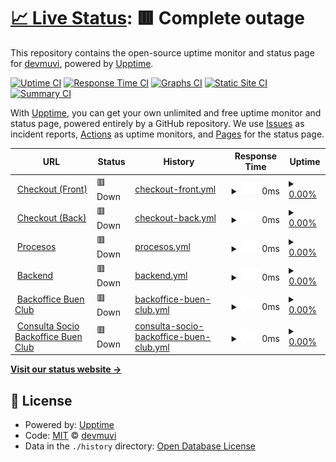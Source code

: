 # [📈 Live Status](https://devmuvi.github.io/uptime-monitor): <!--live status--> **🟥 Complete outage**

This repository contains the open-source uptime monitor and status page for [devmuvi](https://devmuvi.github.io/uptime-monitor), powered by [Upptime](https://github.com/upptime/upptime).

[![Uptime CI](https://github.com/devmuvi/uptime-monitor/workflows/Uptime%20CI/badge.svg)](https://github.com/devmuvi/uptime-monitor/actions?query=workflow%3A%22Uptime+CI%22)
[![Response Time CI](https://github.com/devmuvi/uptime-monitor/workflows/Response%20Time%20CI/badge.svg)](https://github.com/devmuvi/uptime-monitor/actions?query=workflow%3A%22Response+Time+CI%22)
[![Graphs CI](https://github.com/devmuvi/uptime-monitor/workflows/Graphs%20CI/badge.svg)](https://github.com/devmuvi/uptime-monitor/actions?query=workflow%3A%22Graphs+CI%22)
[![Static Site CI](https://github.com/devmuvi/uptime-monitor/workflows/Static%20Site%20CI/badge.svg)](https://github.com/devmuvi/uptime-monitor/actions?query=workflow%3A%22Static+Site+CI%22)
[![Summary CI](https://github.com/devmuvi/uptime-monitor/workflows/Summary%20CI/badge.svg)](https://github.com/devmuvi/uptime-monitor/actions?query=workflow%3A%22Summary+CI%22)

With [Upptime](https://upptime.js.org), you can get your own unlimited and free uptime monitor and status page, powered entirely by a GitHub repository. We use [Issues](https://github.com/devmuvi/uptime-monitor/issues) as incident reports, [Actions](https://github.com/devmuvi/uptime-monitor/actions) as uptime monitors, and [Pages](https://devmuvi.github.io/uptime-monitor) for the status page.

<!--start: status pages-->
<!-- This summary is generated by Upptime (https://github.com/upptime/upptime) -->
<!-- Do not edit this manually, your changes will be overwritten -->
<!-- prettier-ignore -->
| URL | Status | History | Response Time | Uptime |
| --- | ------ | ------- | ------------- | ------ |
| <img alt="" src="https://icons.duckduckgo.com/ip3/www.pagar.muvinai.com.ico" height="13"> [Checkout (Front)](https://www.pagar.muvinai.com/paso2/total-mensual) | 🟥 Down | [checkout-front.yml](https://github.com/devmuvi/uptime-monitor/commits/HEAD/history/checkout-front.yml) | <details><summary><img alt="Response time graph" src="./graphs/checkout-front/response-time-week.png" height="20"> 0ms</summary><br><a href="https://muvinai.github.io/uptime-monitor/history/checkout-front"><img alt="Response time 335" src="https://img.shields.io/endpoint?url=https%3A%2F%2Fraw.githubusercontent.com%2Fdevmuvi%2Fuptime-monitor%2FHEAD%2Fapi%2Fcheckout-front%2Fresponse-time.json"></a><br><a href="https://muvinai.github.io/uptime-monitor/history/checkout-front"><img alt="24-hour response time 0" src="https://img.shields.io/endpoint?url=https%3A%2F%2Fraw.githubusercontent.com%2Fdevmuvi%2Fuptime-monitor%2FHEAD%2Fapi%2Fcheckout-front%2Fresponse-time-day.json"></a><br><a href="https://muvinai.github.io/uptime-monitor/history/checkout-front"><img alt="7-day response time 0" src="https://img.shields.io/endpoint?url=https%3A%2F%2Fraw.githubusercontent.com%2Fdevmuvi%2Fuptime-monitor%2FHEAD%2Fapi%2Fcheckout-front%2Fresponse-time-week.json"></a><br><a href="https://muvinai.github.io/uptime-monitor/history/checkout-front"><img alt="30-day response time 0" src="https://img.shields.io/endpoint?url=https%3A%2F%2Fraw.githubusercontent.com%2Fdevmuvi%2Fuptime-monitor%2FHEAD%2Fapi%2Fcheckout-front%2Fresponse-time-month.json"></a><br><a href="https://muvinai.github.io/uptime-monitor/history/checkout-front"><img alt="1-year response time 307" src="https://img.shields.io/endpoint?url=https%3A%2F%2Fraw.githubusercontent.com%2Fdevmuvi%2Fuptime-monitor%2FHEAD%2Fapi%2Fcheckout-front%2Fresponse-time-year.json"></a></details> | <details><summary><a href="https://muvinai.github.io/uptime-monitor/history/checkout-front">0.00%</a></summary><a href="https://muvinai.github.io/uptime-monitor/history/checkout-front"><img alt="All-time uptime 84.08%" src="https://img.shields.io/endpoint?url=https%3A%2F%2Fraw.githubusercontent.com%2Fdevmuvi%2Fuptime-monitor%2FHEAD%2Fapi%2Fcheckout-front%2Fuptime.json"></a><br><a href="https://muvinai.github.io/uptime-monitor/history/checkout-front"><img alt="24-hour uptime 0.00%" src="https://img.shields.io/endpoint?url=https%3A%2F%2Fraw.githubusercontent.com%2Fdevmuvi%2Fuptime-monitor%2FHEAD%2Fapi%2Fcheckout-front%2Fuptime-day.json"></a><br><a href="https://muvinai.github.io/uptime-monitor/history/checkout-front"><img alt="7-day uptime 0.00%" src="https://img.shields.io/endpoint?url=https%3A%2F%2Fraw.githubusercontent.com%2Fdevmuvi%2Fuptime-monitor%2FHEAD%2Fapi%2Fcheckout-front%2Fuptime-week.json"></a><br><a href="https://muvinai.github.io/uptime-monitor/history/checkout-front"><img alt="30-day uptime 0.00%" src="https://img.shields.io/endpoint?url=https%3A%2F%2Fraw.githubusercontent.com%2Fdevmuvi%2Fuptime-monitor%2FHEAD%2Fapi%2Fcheckout-front%2Fuptime-month.json"></a><br><a href="https://muvinai.github.io/uptime-monitor/history/checkout-front"><img alt="1-year uptime 68.14%" src="https://img.shields.io/endpoint?url=https%3A%2F%2Fraw.githubusercontent.com%2Fdevmuvi%2Fuptime-monitor%2FHEAD%2Fapi%2Fcheckout-front%2Fuptime-year.json"></a></details>
| <img alt="" src="https://icons.duckduckgo.com/ip3/api.pagar.club.ico" height="13"> [Checkout (Back)](https://api.pagar.club/plan/total-mensual) | 🟥 Down | [checkout-back.yml](https://github.com/devmuvi/uptime-monitor/commits/HEAD/history/checkout-back.yml) | <details><summary><img alt="Response time graph" src="./graphs/checkout-back/response-time-week.png" height="20"> 0ms</summary><br><a href="https://muvinai.github.io/uptime-monitor/history/checkout-back"><img alt="Response time 613" src="https://img.shields.io/endpoint?url=https%3A%2F%2Fraw.githubusercontent.com%2Fdevmuvi%2Fuptime-monitor%2FHEAD%2Fapi%2Fcheckout-back%2Fresponse-time.json"></a><br><a href="https://muvinai.github.io/uptime-monitor/history/checkout-back"><img alt="24-hour response time 0" src="https://img.shields.io/endpoint?url=https%3A%2F%2Fraw.githubusercontent.com%2Fdevmuvi%2Fuptime-monitor%2FHEAD%2Fapi%2Fcheckout-back%2Fresponse-time-day.json"></a><br><a href="https://muvinai.github.io/uptime-monitor/history/checkout-back"><img alt="7-day response time 0" src="https://img.shields.io/endpoint?url=https%3A%2F%2Fraw.githubusercontent.com%2Fdevmuvi%2Fuptime-monitor%2FHEAD%2Fapi%2Fcheckout-back%2Fresponse-time-week.json"></a><br><a href="https://muvinai.github.io/uptime-monitor/history/checkout-back"><img alt="30-day response time 0" src="https://img.shields.io/endpoint?url=https%3A%2F%2Fraw.githubusercontent.com%2Fdevmuvi%2Fuptime-monitor%2FHEAD%2Fapi%2Fcheckout-back%2Fresponse-time-month.json"></a><br><a href="https://muvinai.github.io/uptime-monitor/history/checkout-back"><img alt="1-year response time 603" src="https://img.shields.io/endpoint?url=https%3A%2F%2Fraw.githubusercontent.com%2Fdevmuvi%2Fuptime-monitor%2FHEAD%2Fapi%2Fcheckout-back%2Fresponse-time-year.json"></a></details> | <details><summary><a href="https://muvinai.github.io/uptime-monitor/history/checkout-back">0.00%</a></summary><a href="https://muvinai.github.io/uptime-monitor/history/checkout-back"><img alt="All-time uptime 84.09%" src="https://img.shields.io/endpoint?url=https%3A%2F%2Fraw.githubusercontent.com%2Fdevmuvi%2Fuptime-monitor%2FHEAD%2Fapi%2Fcheckout-back%2Fuptime.json"></a><br><a href="https://muvinai.github.io/uptime-monitor/history/checkout-back"><img alt="24-hour uptime 0.00%" src="https://img.shields.io/endpoint?url=https%3A%2F%2Fraw.githubusercontent.com%2Fdevmuvi%2Fuptime-monitor%2FHEAD%2Fapi%2Fcheckout-back%2Fuptime-day.json"></a><br><a href="https://muvinai.github.io/uptime-monitor/history/checkout-back"><img alt="7-day uptime 0.00%" src="https://img.shields.io/endpoint?url=https%3A%2F%2Fraw.githubusercontent.com%2Fdevmuvi%2Fuptime-monitor%2FHEAD%2Fapi%2Fcheckout-back%2Fuptime-week.json"></a><br><a href="https://muvinai.github.io/uptime-monitor/history/checkout-back"><img alt="30-day uptime 0.00%" src="https://img.shields.io/endpoint?url=https%3A%2F%2Fraw.githubusercontent.com%2Fdevmuvi%2Fuptime-monitor%2FHEAD%2Fapi%2Fcheckout-back%2Fuptime-month.json"></a><br><a href="https://muvinai.github.io/uptime-monitor/history/checkout-back"><img alt="1-year uptime 68.17%" src="https://img.shields.io/endpoint?url=https%3A%2F%2Fraw.githubusercontent.com%2Fdevmuvi%2Fuptime-monitor%2FHEAD%2Fapi%2Fcheckout-back%2Fuptime-year.json"></a></details>
| <img alt="" src="https://icons.duckduckgo.com/ip3/procesos.apisportclub.xyz.ico" height="13"> [Procesos](https://procesos.apisportclub.xyz) | 🟥 Down | [procesos.yml](https://github.com/devmuvi/uptime-monitor/commits/HEAD/history/procesos.yml) | <details><summary><img alt="Response time graph" src="./graphs/procesos/response-time-week.png" height="20"> 0ms</summary><br><a href="https://muvinai.github.io/uptime-monitor/history/procesos"><img alt="Response time 225" src="https://img.shields.io/endpoint?url=https%3A%2F%2Fraw.githubusercontent.com%2Fdevmuvi%2Fuptime-monitor%2FHEAD%2Fapi%2Fprocesos%2Fresponse-time.json"></a><br><a href="https://muvinai.github.io/uptime-monitor/history/procesos"><img alt="24-hour response time 0" src="https://img.shields.io/endpoint?url=https%3A%2F%2Fraw.githubusercontent.com%2Fdevmuvi%2Fuptime-monitor%2FHEAD%2Fapi%2Fprocesos%2Fresponse-time-day.json"></a><br><a href="https://muvinai.github.io/uptime-monitor/history/procesos"><img alt="7-day response time 0" src="https://img.shields.io/endpoint?url=https%3A%2F%2Fraw.githubusercontent.com%2Fdevmuvi%2Fuptime-monitor%2FHEAD%2Fapi%2Fprocesos%2Fresponse-time-week.json"></a><br><a href="https://muvinai.github.io/uptime-monitor/history/procesos"><img alt="30-day response time 0" src="https://img.shields.io/endpoint?url=https%3A%2F%2Fraw.githubusercontent.com%2Fdevmuvi%2Fuptime-monitor%2FHEAD%2Fapi%2Fprocesos%2Fresponse-time-month.json"></a><br><a href="https://muvinai.github.io/uptime-monitor/history/procesos"><img alt="1-year response time 234" src="https://img.shields.io/endpoint?url=https%3A%2F%2Fraw.githubusercontent.com%2Fdevmuvi%2Fuptime-monitor%2FHEAD%2Fapi%2Fprocesos%2Fresponse-time-year.json"></a></details> | <details><summary><a href="https://muvinai.github.io/uptime-monitor/history/procesos">0.00%</a></summary><a href="https://muvinai.github.io/uptime-monitor/history/procesos"><img alt="All-time uptime 87.81%" src="https://img.shields.io/endpoint?url=https%3A%2F%2Fraw.githubusercontent.com%2Fdevmuvi%2Fuptime-monitor%2FHEAD%2Fapi%2Fprocesos%2Fuptime.json"></a><br><a href="https://muvinai.github.io/uptime-monitor/history/procesos"><img alt="24-hour uptime 0.00%" src="https://img.shields.io/endpoint?url=https%3A%2F%2Fraw.githubusercontent.com%2Fdevmuvi%2Fuptime-monitor%2FHEAD%2Fapi%2Fprocesos%2Fuptime-day.json"></a><br><a href="https://muvinai.github.io/uptime-monitor/history/procesos"><img alt="7-day uptime 0.00%" src="https://img.shields.io/endpoint?url=https%3A%2F%2Fraw.githubusercontent.com%2Fdevmuvi%2Fuptime-monitor%2FHEAD%2Fapi%2Fprocesos%2Fuptime-week.json"></a><br><a href="https://muvinai.github.io/uptime-monitor/history/procesos"><img alt="30-day uptime 0.00%" src="https://img.shields.io/endpoint?url=https%3A%2F%2Fraw.githubusercontent.com%2Fdevmuvi%2Fuptime-monitor%2FHEAD%2Fapi%2Fprocesos%2Fuptime-month.json"></a><br><a href="https://muvinai.github.io/uptime-monitor/history/procesos"><img alt="1-year uptime 67.86%" src="https://img.shields.io/endpoint?url=https%3A%2F%2Fraw.githubusercontent.com%2Fdevmuvi%2Fuptime-monitor%2FHEAD%2Fapi%2Fprocesos%2Fuptime-year.json"></a></details>
| <img alt="" src="https://icons.duckduckgo.com/ip3/apisportclub.xyz.ico" height="13"> [Backend](https://apisportclub.xyz/) | 🟥 Down | [backend.yml](https://github.com/devmuvi/uptime-monitor/commits/HEAD/history/backend.yml) | <details><summary><img alt="Response time graph" src="./graphs/backend/response-time-week.png" height="20"> 0ms</summary><br><a href="https://muvinai.github.io/uptime-monitor/history/backend"><img alt="Response time 208" src="https://img.shields.io/endpoint?url=https%3A%2F%2Fraw.githubusercontent.com%2Fdevmuvi%2Fuptime-monitor%2FHEAD%2Fapi%2Fbackend%2Fresponse-time.json"></a><br><a href="https://muvinai.github.io/uptime-monitor/history/backend"><img alt="24-hour response time 0" src="https://img.shields.io/endpoint?url=https%3A%2F%2Fraw.githubusercontent.com%2Fdevmuvi%2Fuptime-monitor%2FHEAD%2Fapi%2Fbackend%2Fresponse-time-day.json"></a><br><a href="https://muvinai.github.io/uptime-monitor/history/backend"><img alt="7-day response time 0" src="https://img.shields.io/endpoint?url=https%3A%2F%2Fraw.githubusercontent.com%2Fdevmuvi%2Fuptime-monitor%2FHEAD%2Fapi%2Fbackend%2Fresponse-time-week.json"></a><br><a href="https://muvinai.github.io/uptime-monitor/history/backend"><img alt="30-day response time 0" src="https://img.shields.io/endpoint?url=https%3A%2F%2Fraw.githubusercontent.com%2Fdevmuvi%2Fuptime-monitor%2FHEAD%2Fapi%2Fbackend%2Fresponse-time-month.json"></a><br><a href="https://muvinai.github.io/uptime-monitor/history/backend"><img alt="1-year response time 184" src="https://img.shields.io/endpoint?url=https%3A%2F%2Fraw.githubusercontent.com%2Fdevmuvi%2Fuptime-monitor%2FHEAD%2Fapi%2Fbackend%2Fresponse-time-year.json"></a></details> | <details><summary><a href="https://muvinai.github.io/uptime-monitor/history/backend">0.00%</a></summary><a href="https://muvinai.github.io/uptime-monitor/history/backend"><img alt="All-time uptime 84.21%" src="https://img.shields.io/endpoint?url=https%3A%2F%2Fraw.githubusercontent.com%2Fdevmuvi%2Fuptime-monitor%2FHEAD%2Fapi%2Fbackend%2Fuptime.json"></a><br><a href="https://muvinai.github.io/uptime-monitor/history/backend"><img alt="24-hour uptime 0.00%" src="https://img.shields.io/endpoint?url=https%3A%2F%2Fraw.githubusercontent.com%2Fdevmuvi%2Fuptime-monitor%2FHEAD%2Fapi%2Fbackend%2Fuptime-day.json"></a><br><a href="https://muvinai.github.io/uptime-monitor/history/backend"><img alt="7-day uptime 0.00%" src="https://img.shields.io/endpoint?url=https%3A%2F%2Fraw.githubusercontent.com%2Fdevmuvi%2Fuptime-monitor%2FHEAD%2Fapi%2Fbackend%2Fuptime-week.json"></a><br><a href="https://muvinai.github.io/uptime-monitor/history/backend"><img alt="30-day uptime 0.00%" src="https://img.shields.io/endpoint?url=https%3A%2F%2Fraw.githubusercontent.com%2Fdevmuvi%2Fuptime-monitor%2FHEAD%2Fapi%2Fbackend%2Fuptime-month.json"></a><br><a href="https://muvinai.github.io/uptime-monitor/history/backend"><img alt="1-year uptime 58.51%" src="https://img.shields.io/endpoint?url=https%3A%2F%2Fraw.githubusercontent.com%2Fdevmuvi%2Fuptime-monitor%2FHEAD%2Fapi%2Fbackend%2Fuptime-year.json"></a></details>
| <img alt="" src="https://icons.duckduckgo.com/ip3/back.buen.club.ico" height="13"> [Backoffice Buen Club](https://back.buen.club/) | 🟥 Down | [backoffice-buen-club.yml](https://github.com/devmuvi/uptime-monitor/commits/HEAD/history/backoffice-buen-club.yml) | <details><summary><img alt="Response time graph" src="./graphs/backoffice-buen-club/response-time-week.png" height="20"> 0ms</summary><br><a href="https://muvinai.github.io/uptime-monitor/history/backoffice-buen-club"><img alt="Response time 254" src="https://img.shields.io/endpoint?url=https%3A%2F%2Fraw.githubusercontent.com%2Fdevmuvi%2Fuptime-monitor%2FHEAD%2Fapi%2Fbackoffice-buen-club%2Fresponse-time.json"></a><br><a href="https://muvinai.github.io/uptime-monitor/history/backoffice-buen-club"><img alt="24-hour response time 0" src="https://img.shields.io/endpoint?url=https%3A%2F%2Fraw.githubusercontent.com%2Fdevmuvi%2Fuptime-monitor%2FHEAD%2Fapi%2Fbackoffice-buen-club%2Fresponse-time-day.json"></a><br><a href="https://muvinai.github.io/uptime-monitor/history/backoffice-buen-club"><img alt="7-day response time 0" src="https://img.shields.io/endpoint?url=https%3A%2F%2Fraw.githubusercontent.com%2Fdevmuvi%2Fuptime-monitor%2FHEAD%2Fapi%2Fbackoffice-buen-club%2Fresponse-time-week.json"></a><br><a href="https://muvinai.github.io/uptime-monitor/history/backoffice-buen-club"><img alt="30-day response time 0" src="https://img.shields.io/endpoint?url=https%3A%2F%2Fraw.githubusercontent.com%2Fdevmuvi%2Fuptime-monitor%2FHEAD%2Fapi%2Fbackoffice-buen-club%2Fresponse-time-month.json"></a><br><a href="https://muvinai.github.io/uptime-monitor/history/backoffice-buen-club"><img alt="1-year response time 264" src="https://img.shields.io/endpoint?url=https%3A%2F%2Fraw.githubusercontent.com%2Fdevmuvi%2Fuptime-monitor%2FHEAD%2Fapi%2Fbackoffice-buen-club%2Fresponse-time-year.json"></a></details> | <details><summary><a href="https://muvinai.github.io/uptime-monitor/history/backoffice-buen-club">0.00%</a></summary><a href="https://muvinai.github.io/uptime-monitor/history/backoffice-buen-club"><img alt="All-time uptime 84.17%" src="https://img.shields.io/endpoint?url=https%3A%2F%2Fraw.githubusercontent.com%2Fdevmuvi%2Fuptime-monitor%2FHEAD%2Fapi%2Fbackoffice-buen-club%2Fuptime.json"></a><br><a href="https://muvinai.github.io/uptime-monitor/history/backoffice-buen-club"><img alt="24-hour uptime 0.00%" src="https://img.shields.io/endpoint?url=https%3A%2F%2Fraw.githubusercontent.com%2Fdevmuvi%2Fuptime-monitor%2FHEAD%2Fapi%2Fbackoffice-buen-club%2Fuptime-day.json"></a><br><a href="https://muvinai.github.io/uptime-monitor/history/backoffice-buen-club"><img alt="7-day uptime 0.00%" src="https://img.shields.io/endpoint?url=https%3A%2F%2Fraw.githubusercontent.com%2Fdevmuvi%2Fuptime-monitor%2FHEAD%2Fapi%2Fbackoffice-buen-club%2Fuptime-week.json"></a><br><a href="https://muvinai.github.io/uptime-monitor/history/backoffice-buen-club"><img alt="30-day uptime 0.00%" src="https://img.shields.io/endpoint?url=https%3A%2F%2Fraw.githubusercontent.com%2Fdevmuvi%2Fuptime-monitor%2FHEAD%2Fapi%2Fbackoffice-buen-club%2Fuptime-month.json"></a><br><a href="https://muvinai.github.io/uptime-monitor/history/backoffice-buen-club"><img alt="1-year uptime 68.05%" src="https://img.shields.io/endpoint?url=https%3A%2F%2Fraw.githubusercontent.com%2Fdevmuvi%2Fuptime-monitor%2FHEAD%2Fapi%2Fbackoffice-buen-club%2Fuptime-year.json"></a></details>
| <img alt="" src="https://icons.duckduckgo.com/ip3/back.buen.club.ico" height="13"> [Consulta Socio Backoffice Buen Club](https://back.buen.club/socios) | 🟥 Down | [consulta-socio-backoffice-buen-club.yml](https://github.com/devmuvi/uptime-monitor/commits/HEAD/history/consulta-socio-backoffice-buen-club.yml) | <details><summary><img alt="Response time graph" src="./graphs/consulta-socio-backoffice-buen-club/response-time-week.png" height="20"> 0ms</summary><br><a href="https://muvinai.github.io/uptime-monitor/history/consulta-socio-backoffice-buen-club"><img alt="Response time 107" src="https://img.shields.io/endpoint?url=https%3A%2F%2Fraw.githubusercontent.com%2Fdevmuvi%2Fuptime-monitor%2FHEAD%2Fapi%2Fconsulta-socio-backoffice-buen-club%2Fresponse-time.json"></a><br><a href="https://muvinai.github.io/uptime-monitor/history/consulta-socio-backoffice-buen-club"><img alt="24-hour response time 0" src="https://img.shields.io/endpoint?url=https%3A%2F%2Fraw.githubusercontent.com%2Fdevmuvi%2Fuptime-monitor%2FHEAD%2Fapi%2Fconsulta-socio-backoffice-buen-club%2Fresponse-time-day.json"></a><br><a href="https://muvinai.github.io/uptime-monitor/history/consulta-socio-backoffice-buen-club"><img alt="7-day response time 0" src="https://img.shields.io/endpoint?url=https%3A%2F%2Fraw.githubusercontent.com%2Fdevmuvi%2Fuptime-monitor%2FHEAD%2Fapi%2Fconsulta-socio-backoffice-buen-club%2Fresponse-time-week.json"></a><br><a href="https://muvinai.github.io/uptime-monitor/history/consulta-socio-backoffice-buen-club"><img alt="30-day response time 0" src="https://img.shields.io/endpoint?url=https%3A%2F%2Fraw.githubusercontent.com%2Fdevmuvi%2Fuptime-monitor%2FHEAD%2Fapi%2Fconsulta-socio-backoffice-buen-club%2Fresponse-time-month.json"></a><br><a href="https://muvinai.github.io/uptime-monitor/history/consulta-socio-backoffice-buen-club"><img alt="1-year response time 107" src="https://img.shields.io/endpoint?url=https%3A%2F%2Fraw.githubusercontent.com%2Fdevmuvi%2Fuptime-monitor%2FHEAD%2Fapi%2Fconsulta-socio-backoffice-buen-club%2Fresponse-time-year.json"></a></details> | <details><summary><a href="https://muvinai.github.io/uptime-monitor/history/consulta-socio-backoffice-buen-club">0.00%</a></summary><a href="https://muvinai.github.io/uptime-monitor/history/consulta-socio-backoffice-buen-club"><img alt="All-time uptime 22.73%" src="https://img.shields.io/endpoint?url=https%3A%2F%2Fraw.githubusercontent.com%2Fdevmuvi%2Fuptime-monitor%2FHEAD%2Fapi%2Fconsulta-socio-backoffice-buen-club%2Fuptime.json"></a><br><a href="https://muvinai.github.io/uptime-monitor/history/consulta-socio-backoffice-buen-club"><img alt="24-hour uptime 0.00%" src="https://img.shields.io/endpoint?url=https%3A%2F%2Fraw.githubusercontent.com%2Fdevmuvi%2Fuptime-monitor%2FHEAD%2Fapi%2Fconsulta-socio-backoffice-buen-club%2Fuptime-day.json"></a><br><a href="https://muvinai.github.io/uptime-monitor/history/consulta-socio-backoffice-buen-club"><img alt="7-day uptime 0.00%" src="https://img.shields.io/endpoint?url=https%3A%2F%2Fraw.githubusercontent.com%2Fdevmuvi%2Fuptime-monitor%2FHEAD%2Fapi%2Fconsulta-socio-backoffice-buen-club%2Fuptime-week.json"></a><br><a href="https://muvinai.github.io/uptime-monitor/history/consulta-socio-backoffice-buen-club"><img alt="30-day uptime 0.00%" src="https://img.shields.io/endpoint?url=https%3A%2F%2Fraw.githubusercontent.com%2Fdevmuvi%2Fuptime-monitor%2FHEAD%2Fapi%2Fconsulta-socio-backoffice-buen-club%2Fuptime-month.json"></a><br><a href="https://muvinai.github.io/uptime-monitor/history/consulta-socio-backoffice-buen-club"><img alt="1-year uptime 0.00%" src="https://img.shields.io/endpoint?url=https%3A%2F%2Fraw.githubusercontent.com%2Fdevmuvi%2Fuptime-monitor%2FHEAD%2Fapi%2Fconsulta-socio-backoffice-buen-club%2Fuptime-year.json"></a></details>

<!--end: status pages-->

[**Visit our status website →**](https://devmuvi.github.io/uptime-monitor)

## 📄 License

- Powered by: [Upptime](https://github.com/upptime/upptime)
- Code: [MIT](./LICENSE) © [devmuvi](https://devmuvi.github.io/uptime-monitor)
- Data in the `./history` directory: [Open Database License](https://opendatacommons.org/licenses/odbl/1-0/)
